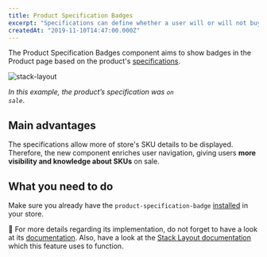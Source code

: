 ```yaml
---
title: Product Specification Badges
excerpt: "Specifications can define whether a user will or will not buy a certain SKU. Don't waster time and display them in badges with this new component!"
createdAt: "2019-11-10T14:47:00.000Z"
---
```


The Product Specification Badges component aims to show badges in the Product page based on the product's [specifications](https://help.vtex.com/tutorial/what-are-fields-or-specifications--2lB4AgibEseceMggKE2k2m).

![stack-layout](https://user-images.githubusercontent.com/52087100/66655794-1c02f380-ec13-11e9-9120-c1390d8d0df2.png)

_In this example, the product’s specification was <code>on sale</code>_.

## Main advantages

The specifications allow more of store's SKU details to be displayed. Therefore, the new component enriches user navigation, giving users **more visibility and knowledge about SKUs** on sale.  

## What you need to do 

Make sure you already have the `product-specification-badge` [installed](https://vtex.io/docs/recipes/store/installing-an-app) in your store.

:eyes: For more details regarding its implementation, do not forget to have a look at its [documentation](https://vtex.io/docs/app/vtex.product-specification-badges). Also, have a look at the [Stack Layout documentation](https://vtex.io/docs/app/vtex.stack-layout) which this feature uses to function. 
